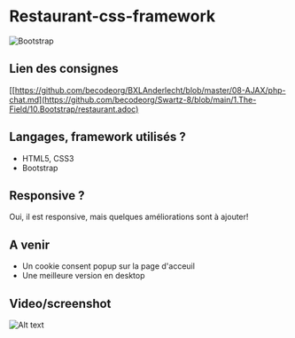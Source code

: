 # Restaurant-css-framework

![Bootstrap](https://getbootstrap.com/docs/5.3/assets/brand/bootstrap-logo-shadow.png)

## Lien des consignes
[[https://github.com/becodeorg/BXLAnderlecht/blob/master/08-AJAX/php-chat.md](https://github.com/becodeorg/Swartz-8/blob/main/1.The-Field/10.Bootstrap/restaurant.adoc)

## Langages, framework utilisés ?

+ HTML5, CSS3
+ Bootstrap

## Responsive ?

Oui, il est responsive, mais quelques améliorations sont à ajouter!

## A venir

- Un cookie consent popup sur la page d'acceuil
- Une meilleure version en desktop

## Video/screenshot
![Alt text](src/m%C3%A9dias/ezgif.com-video-to-gif.gif)
